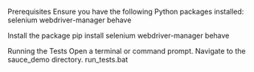 Prerequisites
Ensure you have the following Python packages installed:
selenium
webdriver-manager
behave

Install the package
pip install selenium webdriver-manager behave

Running the Tests
Open a terminal or command prompt.
Navigate to the sauce_demo directory.
 run_tests.bat
 
